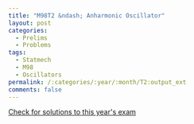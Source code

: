 ```yaml
---
title: "M98T2 &ndash; Anharmonic Oscillator"
layout: post
categories:
  - Prelims
  - Problems
tags:
  - Statmech
  - M98
  - Oscillators
permalink: /:categories/:year/:month/T2:output_ext
comments: false
---
```

<object data="1998M2T.pdf" type="application/pdf" width="100%" height="500"></object>
<div class="message"><a href='https://princetonprelim.com/prelim/1/'>Check for solutions to this year's exam</a></div>